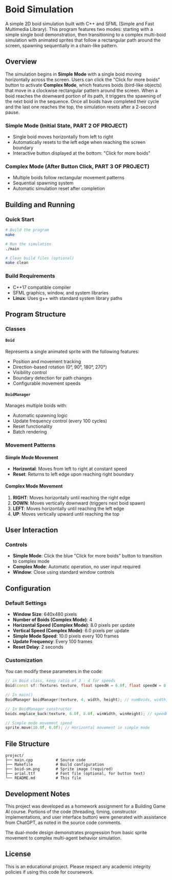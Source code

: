 # Boid Simulation

A simple 2D boid simulation built with C++ and SFML (Simple and Fast Multimedia Library). This program features two modes: starting with a simple single boid demonstration, then transitioning to a complex multi-boid simulation with animated sprites that follow a rectangular path around the screen, spawning sequentially in a chain-like pattern.

## Overview

The simulation begins in **Simple Mode** with a single boid moving horizontally across the screen. Users can click the "Click for more boids" button to activate **Complex Mode**, which features boids (bird-like objects) that move in a clockwise rectangular pattern around the screen. When a boid reaches the downward portion of its path, it triggers the spawning of the next boid in the sequence. Once all boids have completed their cycle and the last one reaches the top, the simulation resets after a 2-second pause.

### Simple Mode (Initial State, PART 2 OF PROJECT)
- Single boid moves horizontally from left to right
- Automatically resets to the left edge when reaching the screen boundary
- Interactive button displayed at the bottom: "Click for more boids"

### Complex Mode (After Button Click, PART 3 OF PROJECT)
- Multiple boids follow rectangular movement patterns
- Sequential spawning system
- Automatic simulation reset after completion

## Building and Running

### Quick Start
```bash
# Build the program
make

# Run the simulation
./main

# Clean build files (optional)
make clean
```

### Build Requirements
- C++17 compatible compiler
- SFML graphics, window, and system libraries
- **Linux**: Uses g++ with standard system library paths

## Program Structure

### Classes

#### `Boid`
Represents a single animated sprite with the following features:
- Position and movement tracking
- Direction-based rotation (0°, 90°, 180°, 270°)
- Visibility control
- Boundary detection for path changes
- Configurable movement speeds

#### `BoidManager`
Manages multiple boids with:
- Automatic spawning logic
- Update frequency control (every 100 cycles)
- Reset functionality
- Batch rendering

### Movement Patterns

#### Simple Mode Movement
- **Horizontal**: Moves from left to right at constant speed
- **Reset**: Returns to left edge upon reaching right boundary

#### Complex Mode Movement
1. **RIGHT**: Moves horizontally until reaching the right edge
2. **DOWN**: Moves vertically downward (triggers next boid spawn)
3. **LEFT**: Moves horizontally until reaching the left edge  
4. **UP**: Moves vertically upward until reaching the top

## User Interaction

### Controls
- **Simple Mode**: Click the blue "Click for more boids" button to transition to complex mode
- **Complex Mode**: Automatic operation, no user input required
- **Window**: Close using standard window controls

## Configuration

### Default Settings
- **Window Size**: 640x480 pixels
- **Number of Boids (Complex Mode)**: 4
- **Horizontal Speed (Complex Mode)**: 8.0 pixels per update
- **Vertical Speed (Complex Mode)**: 6.0 pixels per update
- **Simple Mode Speed**: 10.0 pixels every 100 frames
- **Update Frequency**: Every 100 frames
- **Reset Delay**: 2 seconds

### Customization
You can modify these parameters in the code:

```cpp
// in Boid class, keep ratio of 3 : 4 for speeds
Boid(const sf::Texture& texture, float speedH = 6.0f, float speedW = 8

// In main()
BoidManager boidManager(texture, 4, width, height); // numBoids, width, height

// In BoidManager constructor
boids.emplace_back(texture, 6.0f, 8.0f, winWidth, winHeight); // speedH, speedW

// Simple mode movement speed
sprite.move(10.0f, 0.0f); // Horizontal movement in simple mode
```

## File Structure
```
project/
├── main.cpp          # Source code
├── Makefile          # Build configuration
├── boid-sm.png       # Sprite image (required)
├── arial.ttf         # Font file (optional, for button text)
└── README.md         # This file
```

## Development Notes

This project was developed as a homework assignment for a Building Game AI course. Portions of the code (threading, timing, constructor implementations, and user interface button) were generated with assistance from ChatGPT, as noted in the source code comments.

The dual-mode design demonstrates progression from basic sprite movement to complex multi-agent behavior simulation.

## License

This is an educational project. Please respect any academic integrity policies if using this code for coursework.